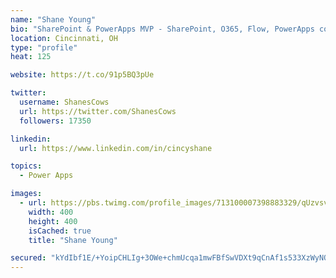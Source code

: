 ```yaml
---
name: "Shane Young"
bio: "SharePoint & PowerApps MVP - SharePoint, O365, Flow, PowerApps consulting? @PowerApps911 | Pure Snark? You found it."
location: Cincinnati, OH
type: "profile"
heat: 125

website: https://t.co/91p5BQ3pUe

twitter:
  username: ShanesCows
  url: https://twitter.com/ShanesCows
  followers: 17350

linkedin:
  url: https://www.linkedin.com/in/cincyshane

topics:
  - Power Apps

images:
  - url: https://pbs.twimg.com/profile_images/713100007398883329/qUzvsvQ3_400x400.jpg
    width: 400
    height: 400
    isCached: true
    title: "Shane Young"

secured: "kYdIbf1E/+YoipCHLIg+3OWe+chmUcqa1mwFBfSwVDXt9qCnAf1s533XzWyNQu8IVxKTlAUL9vfI2e6bGQ+w8ZLGL020fC3A8HcbLtd8qnVoe2Y6QEG7FTLW6k9C/eR8FSfTeLeq++mVWgNVqRMu3WSzgyhruML6fzy4/AOoAMCt7DTHIOCbarnVNoju0+MAJBjXsZzDMUVewV+mRjxwBuX5D1JazBcC9HBV0KyQ8BAkpg/EuUZqJR28NxGiziS0mE/4Xd3dP5fqQd6OdHURtC+S3dCnQUQkhNGMIx1zalX0SSFa4wU5G3RQkebuxbzSuWvE+GOsQnDRLCc7utXpG/Fsm6OQlpwHzvPtj57W2CpPAbK4MDk3QSem4MckfeARQ0JOaT5b0n0bu3rt1a9NoHBt+w+DF2Sv4lbBdeZStC4=;yBjH1XnYaEOzX0P7Leg4Ng=="
---
```


